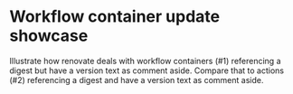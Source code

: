 # Workflow container update showcase

Illustrate how renovate deals with workflow containers (#1) referencing a digest but have a version text as comment aside.
Compare that to actions (#2) referencing a digest and have a version text as comment aside.
